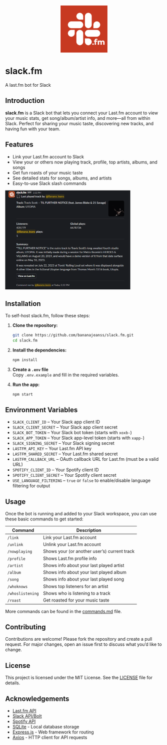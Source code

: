 <p align="center">
    <img src="assets/slackfm.png" alt="slack.fm logo" width="150"/>
</p>

# slack.fm

A last.fm bot for Slack

## Introduction

**slack.fm** is a Slack bot that lets you connect your Last.fm account to view your music stats, get song/album/artist info, and more—all from within Slack. Perfect for sharing your music taste, discovering new tracks, and having fun with your team.

## Features

- Link your Last.fm account to Slack
- View your or others now playing track, profile, top artists, albums, and songs
- Get fun roasts of your music taste
- See detailed stats for songs, albums, and artists
- Easy-to-use Slack slash commands

<img src="assets/song.png" alt="Song command example" width="400"/>

## Installation

To self-host slack.fm, follow these steps:

1. **Clone the repository:**

   ```bash
   git clone https://github.com/bananajeanss/slack.fm.git
   cd slack.fm
   ```

2. **Install the dependencies:**

   ```bash
   npm install
   ```

3. **Create a `.env` file**  
   Copy `.env.example` and fill in the required variables.

4. **Run the app:**

   ```bash
   npm start
   ```

## Environment Variables

- `SLACK_CLIENT_ID` – Your Slack app client ID
- `SLACK_CLIENT_SECRET` – Your Slack app client secret
- `SLACK_BOT_TOKEN` – Your Slack bot token (starts with `xoxb-`)
- `SLACK_APP_TOKEN` – Your Slack app-level token (starts with `xapp-`)
- `SLACK_SIGNING_SECRET` – Your Slack signing secret
- `LASTFM_API_KEY` – Your Last.fm API key
- `LASTFM_SHARED_SECRET` – Your Last.fm shared secret
- `LASTFM_CALLBACK_URL` – OAuth callback URL for Last.fm (must be a valid URL)
- `SPOTIFY_CLIENT_ID` – Your Spotify client ID
- `SPOTIFY_CLIENT_SECRET` – Your Spotify client secret
- `USE_LANGUAGE_FILTERING` – `true` or `false` to enable/disable language filtering for output

## Usage

Once the bot is running and added to your Slack workspace, you can use these basic commands to get started:

| Command          | Description                                  |
| ---------------- | -------------------------------------------- |
| `/link`          | Link your Last.fm account                    |
| `/unlink`        | Unlink your Last.fm account                  |
| `/nowplaying`    | Shows your (or another user’s) current track |
| `/profile`       | Shows Last.fm profile info                   |
| `/artist`        | Shows info about your last played artist     |
| `/album`         | Shows info about your last played album      |
| `/song`          | Shows info about your last played song       |
| `/whoknows`      | Shows top listeners for an artist            |
| `/whoslistening` | Shows who is listening to a track            |
| `/roast`         | Get roasted for your music taste             |

More commands can be found in the [commands.md](commands.md) file.

## Contributing

Contributions are welcome! Please fork the repository and create a pull request. For major changes, open an issue first to discuss what you’d like to change.

## License

This project is licensed under the MIT License. See the [LICENSE](LICENSE) file for details.

## Acknowledgements

- [Last.fm API](https://www.last.fm/api)
- [Slack API/Bolt](https://api.slack.com/bolt)
- [Spotify API](https://developer.spotify.com/documentation/web-api/)
- [SQLite](https://www.sqlite.org/) - Local database storage
- [Express.js](https://expressjs.com/) - Web framework for routing
- [Axios](https://axios-http.com/) - HTTP client for API requests
